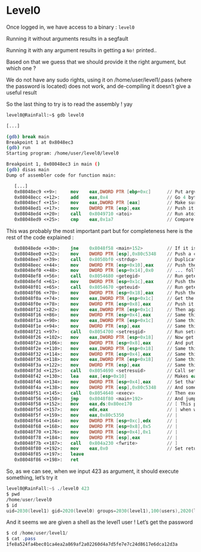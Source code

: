 # Level0

Once logged in, we have access to a binary : `level0` 

Running it without arguments results in a segfault

Running it with any argument results in getting a `No!` printed..

Based on that we guess that we should provide it the right argument, but which one ?

We do not have any sudo rights, using it on /home/user/level1/.pass (where the password is located) does not work, and de-compiling it doesn’t give a useful result

So the last thing to try is to read the assembly ! yay

```bash
level0@RainFall:~$ gdb level0

[...]

(gdb) break main
Breakpoint 1 at 0x8048ec3
(gdb) run
Starting program: /home/user/level0/level0

Breakpoint 1, 0x08048ec3 in main ()
(gdb) disas main
Dump of assembler code for function main:
```

```nasm
   [...]
   0x08048ec9 <+9>:     mov    eax,DWORD PTR [ebp+0xc]      // Put argv into eax
   0x08048ecc <+12>:    add    eax,0x4                      // Go 4 bytes up so argv[1]
   0x08048ecf <+15>:    mov    eax,DWORD PTR [eax]          // Make sure we have a 32 bytes ptr
   0x08048ed1 <+17>:    mov    DWORD PTR [esp],eax          // Push it on the stack
   0x08048ed4 <+20>:    call   0x8049710 <atoi>             // Run atoi on it
   0x08048ed9 <+25>:    cmp    eax,0x1a7                    // Compare the result with 0x1a7 (423)
```

This was probably the most important part but for completeness here is the rest of the code explained :

```nasm
   0x08048ede <+30>:    jne    0x8048f58 <main+152>         // If it is not equal jump to a later point
   0x08048ee0 <+32>:    mov    DWORD PTR [esp],0x80c5348    // Push a certain string to the stack
   0x08048ee7 <+39>:    call   0x8050bf0 <strdup>           // Duplicate it
   0x08048eec <+44>:    mov    DWORD PTR [esp+0x10],eax     // Push the duplicated string on the stack...
   0x08048ef0 <+48>:    mov    DWORD PTR [esp+0x14],0x0     // ... followed by a \0
   0x08048ef8 <+56>:    call   0x8054680 <getegid>          // Run getegid (returns the effective group ID of the calling process)
   0x08048efd <+61>:    mov    DWORD PTR [esp+0x1c],eax     // Push the result on the stack
   0x08048f01 <+65>:    call   0x8054670 <geteuid>          // Run geteuid (returns the effective user ID of the calling process)
   0x08048f06 <+70>:    mov    DWORD PTR [esp+0x18],eax     // Push the result on the stack
   0x08048f0a <+74>:    mov    eax,DWORD PTR [esp+0x1c]     // Get the result of getegid in eax
   0x08048f0e <+78>:    mov    DWORD PTR [esp+0x8],eax      // Push it again on the stack as the 3rd argument of something
   0x08048f12 <+82>:    mov    eax,DWORD PTR [esp+0x1c]     // Then again
   0x08048f16 <+86>:    mov    DWORD PTR [esp+0x4],eax      // Same thing but 2nd argument
   0x08048f1a <+90>:    mov    eax,DWORD PTR [esp+0x1c]     // Same thing
   0x08048f1e <+94>:    mov    DWORD PTR [esp],eax          // Same thing but first argument
   0x08048f21 <+97>:    call   0x8054700 <setresgid>        // Run setresgid (sets real, effective, group id with the arguments on the stack)
   0x08048f26 <+102>:   mov    eax,DWORD PTR [esp+0x18]     // Now get the result of geteuid
   0x08048f2a <+106>:   mov    DWORD PTR [esp+0x8],eax      // And put it on the stack as the 3rd argument
   0x08048f2e <+110>:   mov    eax,DWORD PTR [esp+0x18]     // Same thing
   0x08048f32 <+114>:   mov    DWORD PTR [esp+0x4],eax      // Same thing but 2nd argument
   0x08048f36 <+118>:   mov    eax,DWORD PTR [esp+0x18]     // Same thing
   0x08048f3a <+122>:   mov    DWORD PTR [esp],eax          // Same thing but first argument
   0x08048f3d <+125>:   call   0x8054690 <setresuid>        // Call setresuid (same thing as setresgid but for user id)
   0x08048f42 <+130>:   lea    eax,[esp+0x10]               // Makes eax points to the string that was duplicated earlier
   0x08048f46 <+134>:   mov    DWORD PTR [esp+0x4],eax      // Set that as second argument
   0x08048f4a <+138>:   mov    DWORD PTR [esp],0x80c5348    // And some string as first argument
   0x08048f51 <+145>:   call   0x8054640 <execv>            // Then execute it
   0x08048f56 <+150>:   jmp    0x8048f80 <main+192>         // And jump to the end
   0x08048f58 <+152>:   mov    eax,ds:0x80ee170             // [ This part is the 'error' part, probably what prints 'No!'
   0x08048f5d <+157>:   mov    edx,eax                      // | when we provide the wrong argument
   0x08048f5f <+159>:   mov    eax,0x80c5350                // |
   0x08048f64 <+164>:   mov    DWORD PTR [esp+0xc],edx      // |
   0x08048f68 <+168>:   mov    DWORD PTR [esp+0x8],0x5      // |
   0x08048f70 <+176>:   mov    DWORD PTR [esp+0x4],0x1      // |
   0x08048f78 <+184>:   mov    DWORD PTR [esp],eax          // |
   0x08048f7b <+187>:   call   0x804a230 <fwrite>           // ]
   0x08048f80 <+192>:   mov    eax,0x0                      // Set return's value to 0
   0x08048f85 <+197>:   leave
   0x08048f86 <+198>:   ret
```

So, as we can see, when we input 423 as argument, it should execute something, let’s try it

```nasm
level0@RainFall:~$ ./level0 423
$ pwd
/home/user/level0
$ id
uid=2030(level1) gid=2020(level0) groups=2030(level1),100(users),2020(level0)
```

And it seems we are given a shell as the level1 user ! Let’s get the password

```nasm
$ cd /home/user/level1/
$ cat .pass
1fe8a524fa4bec01ca4ea2a869af2a02260d4a7d5fe7e7c24d8617e6dca12d3a
```
